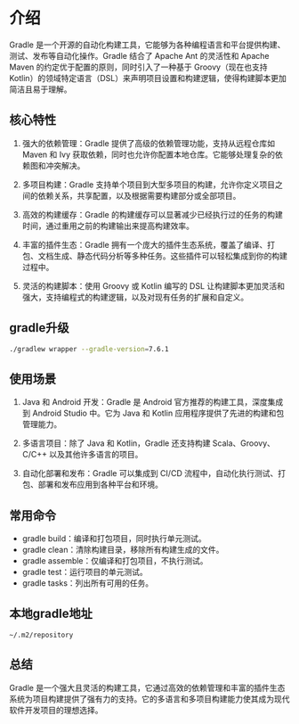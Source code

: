 # 介绍

Gradle 是一个开源的自动化构建工具，它能够为各种编程语言和平台提供构建、测试、发布等自动化操作。Gradle 结合了 Apache Ant 的灵活性和 Apache Maven 的约定优于配置的原则，同时引入了一种基于 Groovy（现在也支持 Kotlin）的领域特定语言（DSL）来声明项目设置和构建逻辑，使得构建脚本更加简洁且易于理解。

## 核心特性
1. 强大的依赖管理：Gradle 提供了高级的依赖管理功能，支持从远程仓库如 Maven 和 Ivy 获取依赖，同时也允许你配置本地仓库。它能够处理复杂的依赖图和冲突解决。

2. 多项目构建：Gradle 支持单个项目到大型多项目的构建，允许你定义项目之间的依赖关系，共享配置，以及根据需要构建部分或全部项目。

3. 高效的构建缓存：Gradle 的构建缓存可以显著减少已经执行过的任务的构建时间，通过重用之前的构建输出来提高构建效率。

4. 丰富的插件生态：Gradle 拥有一个庞大的插件生态系统，覆盖了编译、打包、文档生成、静态代码分析等多种任务。这些插件可以轻松集成到你的构建过程中。

5. 灵活的构建脚本：使用 Groovy 或 Kotlin 编写的 DSL 让构建脚本更加灵活和强大，支持编程式的构建逻辑，以及对现有任务的扩展和自定义。

## gradle升级

```bash
./gradlew wrapper --gradle-version=7.6.1
```

## 使用场景
1. Java 和 Android 开发：Gradle 是 Android 官方推荐的构建工具，深度集成到 Android Studio 中。它为 Java 和 Kotlin 应用程序提供了先进的构建和包管理能力。

2. 多语言项目：除了 Java 和 Kotlin，Gradle 还支持构建 Scala、Groovy、C/C++ 以及其他许多语言的项目。

3. 自动化部署和发布：Gradle 可以集成到 CI/CD 流程中，自动化执行测试、打包、部署和发布应用到各种平台和环境。

## 常用命令
- gradle build：编译和打包项目，同时执行单元测试。
- gradle clean：清除构建目录，移除所有构建生成的文件。
- gradle assemble：仅编译和打包项目，不执行测试。
- gradle test：运行项目的单元测试。
- gradle tasks：列出所有可用的任务。

## 本地gradle地址
```
~/.m2/repository
```

## 总结
Gradle 是一个强大且灵活的构建工具，它通过高效的依赖管理和丰富的插件生态系统为项目构建提供了强有力的支持。它的多语言和多项目构建能力使其成为现代软件开发项目的理想选择。